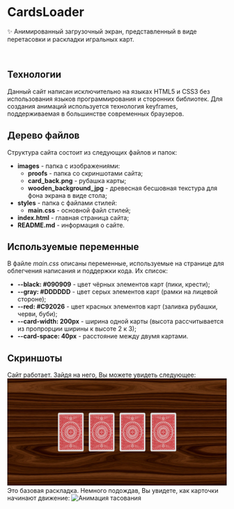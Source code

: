 # **CardsLoader**
:sparkles: Анимированный загрузочный экран, представленный в виде перетасовки и раскладки игральных карт.


<br>

## **Технологии**
Данный сайт написан исключительно на языках HTML5 и CSS3 без использования языков программирования и сторонних библиотек.
Для создания анимаций используется технология keyframes, поддерживаемая в большинстве современных браузеров.

## **Дерево файлов**
Структура сайта состоит из следующих файлов и папок:
- **images** - папка с изображениями:
	- **proofs** - папка со скриншотами сайта;
	- **card_back.png** - рубашка карты;
	- **wooden_background_jpg** - древесная бесшовная текстура для фона экрана в виде стола;
- **styles** - папка с файлами стилей:
	- **main.css** - основной файл стилей;
- **index.html** - главная страница сайта;
- **README.md** - информация о сайте.

## **Используемые переменные**
В файле *main.css* описаны переменные, используемые на странице для облегчения написания и поддержки кода. Их список:
- **--black: #090909** - цвет чёрных элементов карт (пики, крести);
-	**--gray: #DDDDDD** - цвет серых элементов карт (рамки на лицевой стороне);
-	**--red: #C92026** - цвет красных элементов карт (заливка рубашки, черви, буби);
-	**--card-width: 200px** - ширина одной карты (высота рассчитывается из пропрорции ширины к высоте 2 к 3);
-	**--card-space: 40px** - расстояние между двумя картами.

## **Скриншоты**
Сайт работает. Зайдя на него, Вы можете увидеть следующее:
![Базовая раскладка](images/proofs/screenshot1.png)
Это базовая раскладка. Немного подождав, Вы увидете, как карточки начинают движение:
![Анимация тасования](images/proofs/gif_animation1.gif)